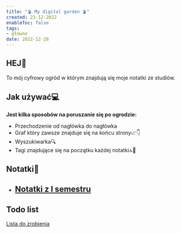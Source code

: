 ```yaml
---
title: "🪴 My digital garden 🪴"
created: 23-12-2022
enableToc: false
tags:
- główne
date: 2022-12-28
---
```

## **HEJ👋**
To mój cyfrowy ogród w którym znajdują się moje notatki ze studiów.

## Jak używać💻
**Jest kilka sposobów na poruszanie się po ogrodzie:**

- Przechodzenie od nagłówka do nagłówka 
- Graf który zawsze znajduje się na końcu strony📈👇
- Wyszukiwarka🔍
- Tagi znajdujące się na początku każdej notatki🔝📄
## Notatki📙
- ## [Notatki z I semestru](I%20semestr/I%20Semestr.md)

## Todo list
[Lista do zrobienia](Lista%20do%20zrobienia.md)
